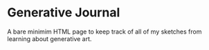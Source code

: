 # Generative Journal

A bare minimim HTML page to keep track of all of my sketches from learning about generative art.
